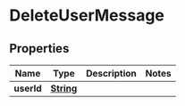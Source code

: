 

# DeleteUserMessage


## Properties

| Name | Type | Description | Notes |
|------------ | ------------- | ------------- | -------------|
|**userId** | [**String**](String.md) |  |  |



